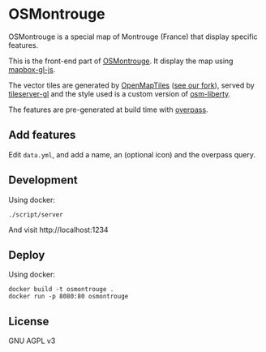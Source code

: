 # OSMontrouge

OSMontrouge is a special map of Montrouge (France) that display specific features.

This is the front-end part of [OSMontrouge][]. It display the map using [mapbox-gl-js][].

The vector tiles are generated by [OpenMapTiles][] ([see our fork][fork]), served by [tileserver-gl][] and the style used is a custom version of [osm-liberty][].

The features are pre-generated at build time with [overpass][].

## Add features

Edit `data.yml`, and add a name, an (optional icon) and the overpass query.

## Development

Using docker:

    ./script/server

And visit http://localhost:1234

## Deploy

Using docker:

    docker build -t osmontrouge .
    docker run -p 8080:80 osmontrouge

## License

GNU AGPL v3

[OSMontrouge]: https://osmontrouge.fr
[mapbox-gl-js]: https://docs.mapbox.com/mapbox-gl-js/
[OpenMapTiles]: https://openmaptiles.org/
[fork]: https://github.com/osmontrouge/openmaptiles/tree/montrouge
[tileserver-gl]: https://github.com/klokantech/tileserver-gl
[overpass]: https://wiki.openstreetmap.org/wiki/Overpass_API
[osm-liberty]: https://github.com/osmontrouge/osm-liberty

